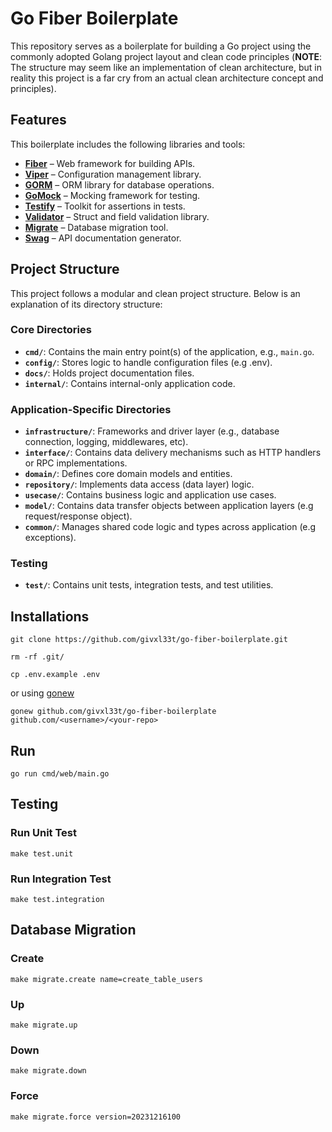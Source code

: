 # Go Fiber Boilerplate
This repository serves as a boilerplate for building a Go project using the commonly adopted Golang project layout and clean code principles (**NOTE**: The structure may seem like an implementation of clean architecture, but in reality this project is a far cry from an actual clean architecture concept and principles).

## Features
This boilerplate includes the following libraries and tools:
- [**Fiber**](https://github.com/gofiber/fiber) – Web framework for building APIs.
- [**Viper**](https://github.com/spf13/viper) – Configuration management library.
- [**GORM**](https://github.com/go-gorm/gorm) – ORM library for database operations.
- [**GoMock**](https://github.com/uber/mock) – Mocking framework for testing.
- [**Testify**](https://github.com/stretchr/testify) – Toolkit for assertions in tests.
- [**Validator**](https://github.com/go-playground/validator) – Struct and field validation library.
- [**Migrate**](https://github.com/golang-migrate/migrate) – Database migration tool.
- [**Swag**](https://github.com/swaggo/swag) – API documentation generator.

## Project Structure
This project follows a modular and clean project structure. Below is an explanation of its directory structure:

### Core Directories
- **`cmd/`**: Contains the main entry point(s) of the application, e.g., `main.go`.
- **`config/`**: Stores logic to handle configuration files (e.g .env).
- **`docs/`**: Holds project documentation files.
- **`internal/`**: Contains internal-only application code.

### Application-Specific Directories
- **`infrastructure/`**: Frameworks and driver layer (e.g., database connection, logging, middlewares, etc).
- **`interface/`**: Contains data delivery mechanisms such as HTTP handlers or RPC implementations.
- **`domain/`**: Defines core domain models and entities.
- **`repository/`**: Implements data access (data layer) logic.
- **`usecase/`**: Contains business logic and application use cases.
- **`model/`**: Contains data transfer objects between application layers (e.g request/response object).
- **`common/`**: Manages shared code logic and types across application (e.g exceptions).

### Testing
- **`test/`**: Contains unit tests, integration tests, and test utilities.

## Installations
```
git clone https://github.com/givxl33t/go-fiber-boilerplate.git
```

```
rm -rf .git/
```

```
cp .env.example .env
```

or using [gonew](https://pkg.go.dev/golang.org/x/tools/cmd/gonew)

```
gonew github.com/givxl33t/go-fiber-boilerplate github.com/<username>/<your-repo>
```
## Run
```
go run cmd/web/main.go
```
## Testing

### Run Unit Test
```
make test.unit
```

### Run Integration Test
```
make test.integration
```

## Database Migration

### Create
```
make migrate.create name=create_table_users
```

### Up
```
make migrate.up
```

### Down
```
make migrate.down
```

### Force
```
make migrate.force version=20231216100
```

